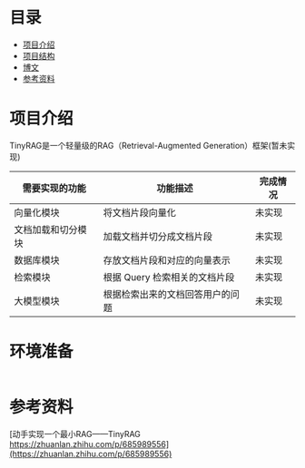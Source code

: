 # 目录

- [项目介绍](#项目介绍)
- [项目结构](#项目结构)
- [博文](#博文)
- [参考资料](#参考资料)

# 项目介绍

TinyRAG是一个轻量级的RAG（Retrieval-Augmented Generation）框架(暂未实现)

| 需要实现的功能   | 功能描述               | 完成情况 |
|-----------|--------------------|------|
| 向量化模块     | 将文档片段向量化           | 未实现  |
| 文档加载和切分模块 | 加载文档并切分成文档片段       | 未实现  |
| 数据库模块     | 存放文档片段和对应的向量表示     | 未实现  |
| 检索模块      | 根据 Query 检索相关的文档片段 | 未实现  |
| 大模型模块     | 根据检索出来的文档回答用户的问题   | 未实现  |


# 环境准备

~~~

~~~



# 参考资料

[动手实现一个最小RAG——TinyRAG https://zhuanlan.zhihu.com/p/685989556](https://zhuanlan.zhihu.com/p/685989556)


